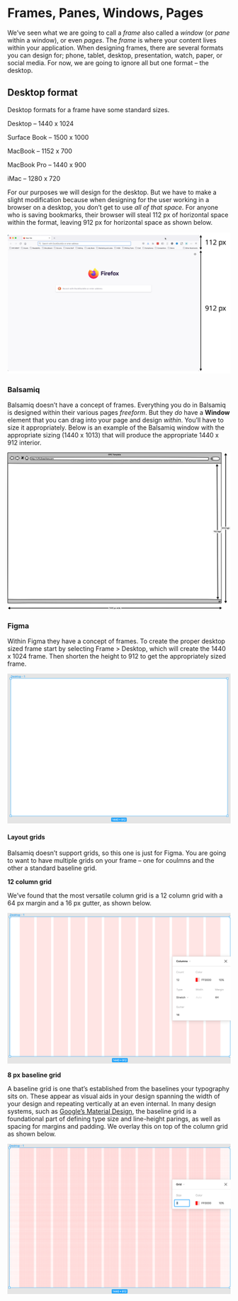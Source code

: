 # Frames, Panes, Windows, Pages

We’ve seen what we are going to call a _frame_ also called a _window_ (or _pane_ within a window), or even _pages_. The _frame_ is where your content lives within your application. When designing frames, there are several formats you can design for; phone, tablet, desktop, presentation, watch, paper, or social media. For now, we are going to ignore all but one format – the desktop.

## Desktop format

Desktop formats for a frame have some standard sizes.

Desktop – 1440 x 1024

Surface Book – 1500 x 1000

MacBook – 1152 x 700

MacBook Pro – 1440 x 900

iMac – 1280 x 720

For our purposes we will design for the desktop. But we have to make a slight modification because when designing for the user working in a browser on a desktop, you don’t get to use _all of that space._ For anyone who is saving bookmarks, their browser will steal 112 px of horizontal space within the format, leaving 912 px for horizontal space as shown below.

![Standard desktop format](../../.gitbook/assets/0)

### **Balsamiq**

Balsamiq doesn’t have a concept of frames. Everything you do in Balsamiq is designed within their various pages _freeform_. But they _do_ have a **Window** element that you can drag into your page and design _within_. You’ll have to size it appropriately. Below is an example of the Balsamiq window with the appropriate sizing (1440 x 1013) that will produce the appropriate 1440 x 912 interior.

![Balsamiq Window properly sized](<../../.gitbook/assets/1 (1)>)

### **Figma**

Within Figma they have a concept of frames. To create the proper desktop sized frame start by selecting Frame > Desktop, which will create the 1440 x 1024 frame. Then shorten the height to 912 to get the appropriately sized frame.

![Figma Desktop frame](../../.gitbook/assets/2)

#### Layout grids

Balsamiq doesn’t support grids, so this one is just for Figma. You are going to want to have multiple grids on your frame – one for coulmns and the other a standard baseline grid.

**12 column grid**

We’ve found that the most versatile column grid is a 12 column grid with a 64 px margin and a 16 px gutter, as shown below.

![12 column grid](../../.gitbook/assets/3)

**8 px baseline grid**

A baseline grid is one that’s established from the baselines your typography sits on. These appear as visual aids in your design spanning the width of your design and repeating vertically at an even internal. In many design systems, such as [Google’s Material Design](https://material.io/design/layout/spacing-methods.html#baseline), the baseline grid is a foundational part of defining type size and line-height parings, as well as spacing for margins and padding. We overlay this on top of the column grid as shown below.

![8 px baseline grid overlayed on 12 column grid](<../../.gitbook/assets/4 (1)>)
